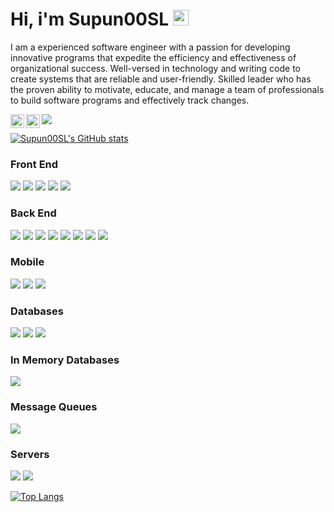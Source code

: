 # Hi, i'm Supun00SL <img src="https://media.giphy.com/media/hvRJCLFzcasrR4ia7z/giphy.gif" width="25px">

<link href="https://languages.abranhe.com/logos.css" rel="stylesheet">

<p>
	I am a experienced software engineer with a passion for developing innovative programs that expedite the efficiency and effectiveness of organizational success. Well-versed 
in technology and writing code to create systems that are reliable and user-friendly. Skilled leader who has the proven ability to motivate, educate, and manage a team of 
professionals to build software programs and effectively track changes.
</p>

<a href="https://twitter.com/Supun00SL">
  <img align="left" alt="Supun00SL's | Twitter" width="22px" src="https://raw.githubusercontent.com/peterthehan/peterthehan/master/assets/twitter.svg" />
</a>
<a href="https://www.linkedin.com/in/supun00sl/">
  <img align="left" alt="Supun00SL's LinkedIN" width="22px" src="https://raw.githubusercontent.com/peterthehan/peterthehan/master/assets/linkedin.svg" />
</a>

![](https://komarev.com/ghpvc/?username=Supun00SL&color=red)

[![Supun00SL's GitHub stats](https://github-readme-stats.vercel.app/api?username=Supun00SL&count_private=true&show_icons=true&theme=radical)](https://github.com/Supun00SL/github-readme-stats)

### Front End
![](https://img.shields.io/badge/-ReactJs-61DAFB?logo=react&logoColor=white&style=plastic)
![](https://img.shields.io/badge/-Angular-DD0031?logo=angular&logoColor=white&style=plastic)
![](https://img.shields.io/badge/-ReactSaga-999999?logo=redux-saga&logoColor=white&style=plastic)
![](https://img.shields.io/badge/-Redux-764ABC?logo=redux&logoColor=white&style=plastic)
![](https://img.shields.io/badge/-PHP-777BB4?logo=php&logoColor=white&style=plastic)

### Back End
![](https://img.shields.io/badge/-Java-007396?logo=java&logoColor=white&style=plastic)
![](https://img.shields.io/badge/-C%20Sharp-239120?logo=c-sharp&logoColor=white&style=plastic)
![](https://img.shields.io/badge/-Spring-6DB33F?logo=spring&logoColor=white&style=plastic)
![](https://img.shields.io/badge/-Spring%20Boot-6DB33F?logo=spring-boot&logoColor=white&style=plastic)
![](https://img.shields.io/badge/-Hibernate-59666C?logo=hibernate&logoColor=white&style=plastic)
![](https://img.shields.io/badge/-Node.js-339933?logo=node.js&logoColor=white&style=plastic)
![](https://img.shields.io/badge/-JavaScript-F7DF1E?logo=javascript&logoColor=white&style=plastic)
![](https://img.shields.io/badge/-TypeScript-3178C6?logo=typescript&logoColor=white&style=plastic)

### Mobile
![](https://img.shields.io/badge/-ReactNative-61DAFB?logo=react&logoColor=white&style=plastic)
![](https://img.shields.io/badge/-Android-3DDC84?logo=android&logoColor=white&style=plastic)
![](https://img.shields.io/badge/-Ionic-3880FF?logo=ionic&logoColor=white&style=plastic)

### Databases
![](https://img.shields.io/badge/-MySQL-4479A1?logo=mysql&logoColor=white&style=plastic)
![](https://img.shields.io/badge/-MongoDB-47A248?logo=mongodb&logoColor=white&style=plastic)
![](https://img.shields.io/badge/-Microsoft%20SQL-CC2927?logo=microsoft-sql-server&logoColor=white&style=plastic)

### In Memory Databases
![](https://img.shields.io/badge/-Redis-DC382D?logo=redis&logoColor=white&style=plastic)

### Message Queues
![](https://img.shields.io/badge/-RabbitMQ-FF6600?logo=rabbitmq&logoColor=white&style=plastic)

### Servers
![](https://img.shields.io/badge/-NGINX-009639?logo=nginx&logoColor=white&style=plastic)
![](https://img.shields.io/badge/-AWS-232F3E?logo=amazon-aws&logoColor=white&style=plastic)

[![Top Langs](https://github-readme-stats.vercel.app/api/top-langs/?username=Supun00SL&langs_count=8&theme=radical)](https://github.com/Supun00SL/github-readme-stats)

